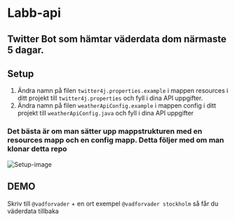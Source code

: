 # Labb-api
## Twitter Bot som hämtar väderdata dom närmaste 5 dagar.


## Setup
1. Ändra namn på filen ```twitter4j.properties.example``` i mappen resources i ditt projekt till ```twitter4j.properties``` och fyll i dina API uppgifter.
2. Ändra namn på filen ```weatherApiConfig.example``` i mappen config i ditt projekt till ```weatherApiConfig.java``` och fyll i dina API uppgifter


### Det bästa är om man sätter upp mappstrukturen med en resources mapp och en config mapp. Detta följer med om man klonar detta repo
![Setup-image](https://i.imgur.com/KrtrzjO.png)




## DEMO

Skriv till ```@vadforvader``` + en ort exempel ```@vadforvader stockholm``` så får du väderdata tillbaka
